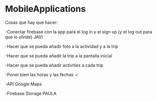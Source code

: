 # MobileApplications

Cosas que hay que hacer:


  -Conectar firebase con la app para el log in y el sign up  (y el log out para que lo olvide) JAVI
  
   -Hacer que se pueda añadir foto a la actividad y a la trip 
   
  -Hacer que se pueda añadir la trip a la pantalla inicial
  
  -Hacer que se pueda añadir activities a cada trip 
  
  -Poner bien las horas y las fechas ✓
  
  -API Google Maps 
  
  -Firebase Storage PAULA
